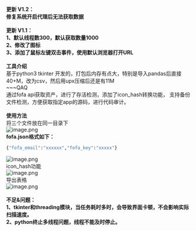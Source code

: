 **更新 V1.2：**<br/>
**修复系统开启代理后无法获取数据**<br/><br/>
**更新 V1.1：**<br />**1、默认线程数300，默认获取数量1000**<br />**2、修改了图标**<br />**3、添加了鼠标左键双击事件，使用默认浏览器打开URL**<br />
<br />**工具介绍**<br />基于python3 tkinter 开发的，打包后内存有点大，特别是导入pandas后直接40+M，改为csv，然后用upx压缩后还是有11M<br />~~~QAQ<br />通过fofa api获取资产，进行了存活检测，添加了icon_hash转换功能， 支持备份文件检测，方便获取指定app的源码，进行代码审计。<br />
<br />**使用方法**<br />将三个文件放在同一目录下<br />![image.png](https://cdn.nlark.com/yuque/0/2021/png/603531/1624523681215-77453b01-9b0c-4aff-aa00-71da97d7f060.png#clientId=uf227b51d-5d00-4&from=paste&height=99&id=ub890d6f3&margin=%5Bobject%20Object%5D&name=image.png&originHeight=197&originWidth=467&originalType=binary&ratio=2&size=31180&status=done&style=none&taskId=u9d4fed6c-9159-4dd3-a404-47419ff5d01&width=233.5)<br />**fofa.json格式如下：**
```python
{"fofa_email":"xxxxxx","fofa_key":"xxxxx"}
```
![image.png](https://cdn.nlark.com/yuque/0/2021/png/603531/1624525944963-5261a3f5-5629-4328-b433-f5332212a336.png#clientId=uf227b51d-5d00-4&from=paste&height=322&id=u3009e1db&margin=%5Bobject%20Object%5D&name=image.png&originHeight=643&originWidth=994&originalType=binary&ratio=2&size=264285&status=done&style=none&taskId=u6e05e285-8ca9-42c5-82cc-26def732e7d&width=497)<br />icon_hash功能<br />![image.png](https://cdn.nlark.com/yuque/0/2021/png/603531/1624526400684-c5163407-3f4e-42fc-9dc1-cb81af02f56d.png#clientId=uf227b51d-5d00-4&from=paste&height=327&id=u83845af9&margin=%5Bobject%20Object%5D&name=image.png&originHeight=653&originWidth=996&originalType=binary&ratio=2&size=217947&status=done&style=none&taskId=u5a4b5b5a-9df0-4882-89e8-e1bf921eb5c&width=498)<br />导出表格<br />![image.png](https://cdn.nlark.com/yuque/0/2021/png/603531/1624526475634-8f0c5371-8d8b-4ee2-9eec-2f0498f251e2.png#clientId=uf227b51d-5d00-4&from=paste&height=363&id=u7927e1e4&margin=%5Bobject%20Object%5D&name=image.png&originHeight=725&originWidth=854&originalType=binary&ratio=2&size=137582&status=done&style=none&taskId=ua64c6ea5-816d-44c3-ae16-87d9f346ae3&width=427)<br />
<br />**不足&问题：<br />1、tkinter和threading模块，当任务耗时多时，会导致界面卡顿，不会影响实际扫描速度。**<br />**2、python终止多线程问题，线程不能及时停止。**<br />**​**

**​**

